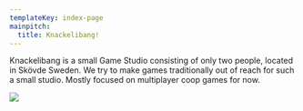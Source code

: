 ```yaml
---
templateKey: index-page
mainpitch:
  title: Knackelibang!
---
```

Knackelibang is a small Game Studio consisting of only two people, located in Skövde Sweden. We try to make games traditionally out of reach for such a small studio. Mostly focused on multiplayer coop games for now.

![](/img/favicon-32x32.png)
